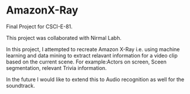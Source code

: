 # AmazonX-Ray
Final Project for CSCI-E-81. 

This project was collaborated with Nirmal Labh. 

In this project, I attempted to recreate Amazon X-Ray i.e. using machine learning and data mining to extract relavant information for a video clip based on the current scene. For example:Actors on screen, Sceen segmentation, relevant Trivia information. 

In the future I would like to extend this to Audio recognition as well for the soundtrack. 
